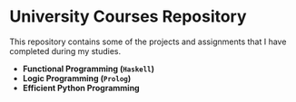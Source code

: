 # University Courses Repository

This repository contains some of the projects and assignments that I have completed during my studies.

- **Functional Programming (`Haskell`)**
- **Logic Programming (`Prolog`)**
- **Efficient Python Programming**



